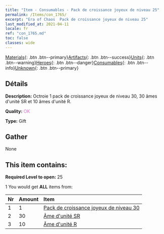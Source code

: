 ```yaml
---
title: "Item - Consumables - Pack de croissance joyeux de niveau 25"
permalink: /Items/con_1765/
excerpt: "Era of Chaos  Pack de croissance joyeux de niveau 25"
last_modified_at: 2021-04-11
locale: fr
ref: "con_1765.md"
toc: false
classes: wide
---
```

 [Materials](/fr/Items/){: .btn .btn--primary}[Artifacts](/fr/Items/Artifacts/){: .btn .btn--success}[Units](/fr/Items/Units/){: .btn .btn--warning}[Heroes](/fr/Items/Heroes/){: .btn .btn--danger}[Consumables](/fr/Items/Consumables/){: .btn .btn--info}[Unknown](/fr/Items/Unknown/){: .btn .btn--primary}

## Détails
 **Description:** Octroie 1 pack de croissance joyeux de niveau 30, 30 âmes d'unité SR et 10 âmes d'unité R.

 **Quality:** <span style="color: #DA70D6">OK</span>

 **Type:** Gift

## Gather

  None

## This item contains:

 **Required Level to open:** 25

 1 You would get **ALL** items  from:

  | Nr | Amount |     Item    |
  |:---|:-------|:------------|
  | 1 | 1 | [Pack de croissance joyeux de niveau 30](/fr/Items/con_1766/) | 
  | 2 | 30 | [Âme d'unité SR](/fr/Items/con_534/) | 
  | 3 | 10 | [Âme d'unité R](/fr/Items/con_533/) | 
